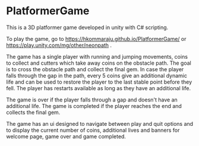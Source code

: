 # PlatformerGame

This is a 3D platformer game developed in unity with C# scripting. 

To play the game, go to https://hkommaraju.github.io/PlatformerGame/ or https://play.unity.com/mg/other/neonpath . 

The game has a single player with running and jumping movements, coins to collect and cutters which take away coins on the obstacle path. The goal is to cross the obstacle path and collect the final gem. In case the player falls through the gap in the path, every 5 coins give an additional dynamic life and can be used to restore the player to the last stable point before they fell. The player has restarts available as long as they have an additional life. 

The game is over if the player falls through a gap and doesn't have an additional life. The game is completed if the player reaches the end and collects the final gem.

The game has an ui designed to navigate between play and quit options and to display the current number of coins, additional lives and banners for welcome page, game over and game completed. 
